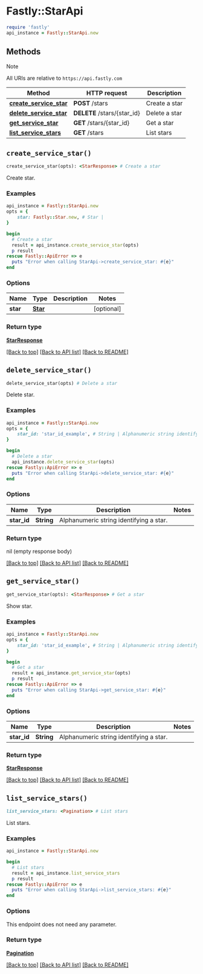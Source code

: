 # Fastly::StarApi


```ruby
require 'fastly'
api_instance = Fastly::StarApi.new
```

## Methods

> [!NOTE]
> All URIs are relative to `https://api.fastly.com`

Method | HTTP request | Description
------ | ------------ | -----------
[**create_service_star**](StarApi.md#create_service_star) | **POST** /stars | Create a star
[**delete_service_star**](StarApi.md#delete_service_star) | **DELETE** /stars/{star_id} | Delete a star
[**get_service_star**](StarApi.md#get_service_star) | **GET** /stars/{star_id} | Get a star
[**list_service_stars**](StarApi.md#list_service_stars) | **GET** /stars | List stars


## `create_service_star()`

```ruby
create_service_star(opts): <StarResponse> # Create a star
```

Create star.

### Examples

```ruby
api_instance = Fastly::StarApi.new
opts = {
    star: Fastly::Star.new, # Star | 
}

begin
  # Create a star
  result = api_instance.create_service_star(opts)
  p result
rescue Fastly::ApiError => e
  puts "Error when calling StarApi->create_service_star: #{e}"
end
```

### Options

| Name | Type | Description | Notes |
| ---- | ---- | ----------- | ----- |
| **star** | [**Star**](Star.md) |  | [optional] |

### Return type

[**StarResponse**](StarResponse.md)

[[Back to top]](#) [[Back to API list]](../../README.md#endpoints)
[[Back to README]](../../README.md)
## `delete_service_star()`

```ruby
delete_service_star(opts) # Delete a star
```

Delete star.

### Examples

```ruby
api_instance = Fastly::StarApi.new
opts = {
    star_id: 'star_id_example', # String | Alphanumeric string identifying a star.
}

begin
  # Delete a star
  api_instance.delete_service_star(opts)
rescue Fastly::ApiError => e
  puts "Error when calling StarApi->delete_service_star: #{e}"
end
```

### Options

| Name | Type | Description | Notes |
| ---- | ---- | ----------- | ----- |
| **star_id** | **String** | Alphanumeric string identifying a star. |  |

### Return type

nil (empty response body)

[[Back to top]](#) [[Back to API list]](../../README.md#endpoints)
[[Back to README]](../../README.md)
## `get_service_star()`

```ruby
get_service_star(opts): <StarResponse> # Get a star
```

Show star.

### Examples

```ruby
api_instance = Fastly::StarApi.new
opts = {
    star_id: 'star_id_example', # String | Alphanumeric string identifying a star.
}

begin
  # Get a star
  result = api_instance.get_service_star(opts)
  p result
rescue Fastly::ApiError => e
  puts "Error when calling StarApi->get_service_star: #{e}"
end
```

### Options

| Name | Type | Description | Notes |
| ---- | ---- | ----------- | ----- |
| **star_id** | **String** | Alphanumeric string identifying a star. |  |

### Return type

[**StarResponse**](StarResponse.md)

[[Back to top]](#) [[Back to API list]](../../README.md#endpoints)
[[Back to README]](../../README.md)
## `list_service_stars()`

```ruby
list_service_stars: <Pagination> # List stars
```

List stars.

### Examples

```ruby
api_instance = Fastly::StarApi.new

begin
  # List stars
  result = api_instance.list_service_stars
  p result
rescue Fastly::ApiError => e
  puts "Error when calling StarApi->list_service_stars: #{e}"
end
```

### Options

This endpoint does not need any parameter.

### Return type

[**Pagination**](Pagination.md)

[[Back to top]](#) [[Back to API list]](../../README.md#endpoints)
[[Back to README]](../../README.md)
